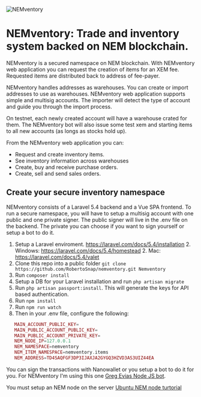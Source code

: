 ![NEMventory](http://nemventory.nem.today/images/logo_color.png)
# NEMventory: Trade and inventory system backed on NEM blockchain.

NEMventory is a secured namespace on NEM blockchain. With NEMventory web application you can request the creation of items for an XEM fee. Requested items are distributed back to address of fee-payer. 

NEMventory handles addresses as warehouses. You can create or import addresses to use as warehouses. NEMventory web application supports simple and multisig accounts. The importer will detect the type of account and guide you through the import process. 

On testnet, each newly created account will have a warehouse crated for them. The NEMventory bot will also issue some test xem and starting items to all new accounts (as longs as stocks hold up).

From the NEMventory web application you can:
- Request and create inventory items.
- See inventory information across warehouses
- Create, buy and receive purchase orders.
- Create, sell and send sales orders. 

## Create your secure inventory namespace
NEMventory consists of a Laravel 5.4 backend and a Vue SPA frontend. To run a secure namespace, you will have to setup a multisig account with one public and one private signer. The public signer will live in the .env file on the backend. The private you can choose if you want to sign yourself or setup a bot to do it.

1. Setup a Laravel enviroment. https://laravel.com/docs/5.4/installation 
   2. Windows: https://laravel.com/docs/5.4/homestead
   2. Mac: https://laravel.com/docs/5.4/valet
1. Clone this repo into a public folder ```git clone https://github.com/RobertoSnap/nemventory.git Nemventory```
1. Run ```composer install```
1. Setup a DB for your Laravel installation and run ```php artisan migrate```
1. Run ```php artisan passport:install```. This will generate the keys for API based authentication.
1. Run ```npm install```
1. Run ```npm run watch```
1. Then in your .env file, configure the following:

```PHP MAIN_ACCOUNT_ADDRESS=
   MAIN_ACCOUNT_PUBLIC_KEY=
   MAIN_PUBLIC_ACCOUNT_PUBLIC_KEY=
   MAIN_PUBLIC_ACCOUNT_PRIVATE_KEY=
   NEM_NODE_IP=127.0.0.1
   NEM_NAMESPACE=nemventory
   NEM_ITEM_NAMESPACE=nemventory.items
   NEM_ADDRESS=TD4SAQFGF3DP3IJAXJA2GYGQ3HZVD3AS3UIZ44EA
```

You can sign the transactions with Nanowallet or you setup a bot to do it for you. For NEMventory I'm using this one [Greg Evias Node JS bot](https://github.com/evias/nem-nodejs-bot).

You must setup an NEM node on the server [Ubuntu NEM node turtorial](https://blog.nem.io/ubuntu-installation-guide-standalone/)